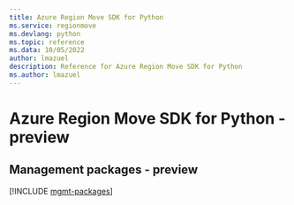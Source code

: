 ```yaml
---
title: Azure Region Move SDK for Python
ms.service: regionmove
ms.devlang: python
ms.topic: reference
ms.data: 10/05/2022
author: lmazuel
description: Reference for Azure Region Move SDK for Python
ms.author: lmazuel
---
```

# Azure Region Move SDK for Python - preview

## Management packages - preview
[!INCLUDE [mgmt-packages](region-move-mgmt-index.md)]